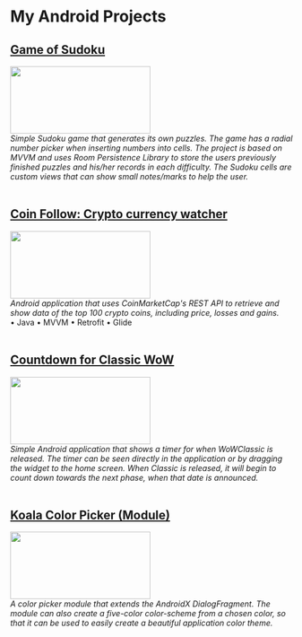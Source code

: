# My Android Projects

## [Game of Sudoku](https://github.com/naxx1000/GameOfSudoku)
<a href="https://github.com/naxx1000/GameOfSudoku">
	<img src="https://i.imgur.com/VX6gfSu.png" width="250" height="120" />
</a>
<br>
<i>Simple Sudoku game that generates its own puzzles. The game has a radial number picker when inserting numbers into cells. The project is based on MVVM and uses Room Persistence Library to store the users previously finished puzzles and his/her records in each difficulty. The Sudoku cells are custom views that can show small notes/marks to help the user.</i>
<br>
<br>

## [Coin Follow: Crypto currency watcher](https://github.com/naxx1000/CoinFollowProject)
<a href="https://github.com/naxx1000/CoinFollowProject">
	<img src="https://i.imgur.com/gXLfB1F.png" width="250" height="120" />
</a>
<br>
<i>Android application that uses CoinMarketCap's REST API to retrieve and show data of the top 100 crypto coins, including price, losses and gains.</i>
<br>
• Java     • MVVM     • Retrofit     • Glide
<br>
<br>

## [Countdown for Classic WoW](https://github.com/naxx1000/Countdown-For-Classic-WoW)
<a href="https://github.com/naxx1000/Countdown-For-Classic-WoW">
	<img src="https://imgur.com/Z5pj2Gv.png" width="250" height="120" />
</a>
<br>
<i>Simple Android application that shows a timer for when WoWClassic is
released. The timer can be seen directly in the application or by dragging
the widget to the home screen. When Classic is released, it will begin to
count down towards the next phase, when that date is announced.</i>
<br>
<br>

## [Koala Color Picker (Module)](https://github.com/naxx1000/KoalaColorPicker)
<a href="https://github.com/naxx1000/KoalaColorPicker">
	<img src="https://imgur.com/gj387xt.png" width="250" height="120" />
</a>
<br>
<i>A color picker module that extends the AndroidX DialogFragment.
The module can also create a five-color color-scheme from a chosen color,
so that it can be used to easily create a beautiful application color theme.
</i>